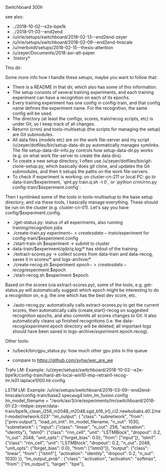 Switchboard 300h

see also:
* ../2018-10-02--e2e-bpe1k
* ../2018-01-03--end2end
* /u/irie/setups/switchboard/2018-02-13--end2end-zeyer
* /u/irie/setups/switchboard/2018-03-09--end2end-lmscale
* /u/merboldt/setups/2018-02-15--thesis-attention
* /u/zeyer/Documents/2018-asr-att-paper
* .history*


This dir:

Some more info how I handle these setups, maybe you want to follow that:

* There is a README in that dir, which also has some of this information.
* The setup consists of several training experiments, and each training experiment can have a recognition on each of its epochs.
* Every training experiment has one config in config-train, and that config name defines the experiment name. For the recognition, the same config will be used.
* The directory (at least the configs, scores, train/recog scripts, etc) is under Git, so I keep track of all changes.
* Returnn (crnn) and tools-multisetup (the scripts for managing the setup) are Git submodules.
* All data files (models etc) are on the work file-server and my script /u/zeyer/dotfiles/bin/setup-data-dir.py automatically manages symlinks. The file setup-data-dir-info.py controls how setup-data-dir.py works (e.g. on what work file-server to create the data dirs).
* To create a new setup directory, I often use /u/zeyer/dotfiles/bin/git-clone-setup.py, which basically does git clone, and updates the Git submodules, and then it setups the paths on the work file-servers.
* To check if experiment is working: on cluster-cn-211 or local PC: go to data-train/$experiment, `qint.py train.q.sh -t 0`, or `python crnn/rnn.py config-train/$experiment.config`.

Then I symlinked some of the tools in tools-multisetup to the base setup directory, and via these tools, I basically manage everything. These should be run on the cluster (e.g. cluster-cn-01).
Let's say you have config/$experiment.config.

* ./get-status.py: status of all experiments, also running training/recognition jobs
* ./create-train.py $experiment -> creates data-train/$experiment for config-train/$experiment.config
* ./start-train.sh $experiment -> submit to cluster
* data-train/$experiment/qdir/q.log/* has stdout of the training
* ./extract-scores.py -> collect scores from data-train and data-recog, saves it in scores/* and logs-archive/*
* ./create-recog.sh $experiment $epoch -> creates data-recog/$experiment.$epoch
* ./start-recog.sh $experiment $epoch

Based on the scores (via extract-scores.py), some of the tools, e.g. get-status.py will automatically suggest which epoch might be interesting to do a recognition on, e.g. the one which has the best dev score, etc.

* ./auto-recog.py: automatically calls extract-scores.py to get the current scores, then automatically calls {create,start}-recog on suggested recognition epochs, and also commits all scores changes to Git. It also automatically cleans up finished recognitions (i.e. the data-recog/$experiment.$epoch directory will be deleted; all important logs should have been saved in logs-archive/$experiment.$epoch.recog).


Other tools:

* /u/beck/bin/gpu_status.py: how much other gpu jobs in the queue


* compare to https://github.com/syhw/wer_are_we



Trafo LM:
Example: /u/zeyer/setups/switchboard/2018-10-02--e2e-bpe1k/config-train/hard-att-local-win10-imp-retrain1-recog-lm.ls01.laplace1000.hlr.config

LSTM LM:
Example: /u/irie/setups/switchboard/2018-03-09--end2end-lmscale/config-train/base2.specaug4.lstm_lm_fusion.config
    lm_model_filename = "/work/asr3/irie/experiments/lm/switchboard/2018-01-23--lmbpe-zeyer/data-train/bpe1k_clean_i256_m2048_m2048.sgd_b16_lr0_cl2.newbobabs.d0.2/net-model/network.023"
      "lm_output": { "class": "subnetwork", "from": ["prev:output"], "load_on_init": lm_model_filename, "n_out": 1030,
        "subnetwork": {
          "input": {"class": "linear", "n_out": 256, "activation": "identity"},
          "lstm0": {"class": "rnn_cell", "unit": "LSTMBlock", "dropout": 0.2, "n_out": 2048, "unit_opts": {"forget_bias": 0.0}, "from": ["input"]},
          "lstm1": {"class": "rnn_cell", "unit": "LSTMBlock", "dropout": 0.2, "n_out": 2048, "unit_opts": {"forget_bias": 0.0}, "from": ["lstm0"]},
          "output": {"class": "linear", "from": ["lstm1"], "activation": "identity", "dropout": 0.2, "n_out": 1030}
          }},
      "lm_output_prob" : {"class": "activation", "activation": "softmax", "from": ["lm_output"], "target": "bpe"},

